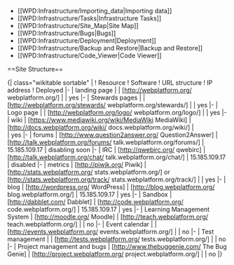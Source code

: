 * [[WPD:Infrastructure/Importing_data|Importing data]]
* [[WPD:Infrastructure/Tasks|Infrastructure Tasks]]
* [[WPD:Infrastructure/Site_Map|Site Map]]
* [[WPD:Infrastructure/Bugs|Bugs]]
* [[WPD:Infrastructure/Deployment|Deployment]]
* [[WPD:Infrastructure/Backup and Restore|Backup and Restore]]
* [[WPD:Infrastructure/Code_Viewer|Code Viewer]]

==Site Structure==

{| class="wikitable sortable" |
! Resource
! Software
! URL structure
! IP address
! Deployed
|- 
| landing page
|
| [http://webplatform.org/ webplatform.org/]
| 
| yes
|-
| Stewards pages
|
| [http://webplatform.org/stewards/ webplatform.org/stewards/]
| 
| yes
|-
| Logo page
|
| [http://webplatform.org/logo/ webplatform.org/logo/]
| 
| yes
|-
| wiki
| [https://www.mediawiki.org/wiki/MediaWiki MediaWiki]
| [http://docs.webplatform.org/wiki/ docs.webplatform.org/wiki/]
|  
| yes
|-
| forums
| [http://www.question2answer.org/ Question2Answer]
| [http://talk.webplatform.org/forums/ talk.webplatform.org/forums/]
| 15.185.109.17
| disabling soon
|-
| IRC
| [http://qwebirc.org/ qwebirc]
| [http://talk.webplatform.org/chat/ talk.webplatform.org/chat/]
| 15.185.109.17
| disabled
|-
| metrics
| [http://piwik.org/ Piwik]
| [http://stats.webplatform.org/ stats.webplatform.org/] or [http://stats.webplatform.org/track/ stats.webplatform.org/track/]
| 
| yes
|-
| blog
| [http://wordpress.org/ WordPress]
| [http://blog.webplatform.org/ blog.webplatform.org/]
| 15.185.109.17
| yes
|-
| Sandbox
| [http://dabblet.com/ Dabblet]
| [http://code.webplatform.org/ code.webplatform.org/]
| 15.185.109.17
| yes
|-
| Learning Management System
| [http://moodle.org/ Moodle]
| [http://teach.webplatform.org/ teach.webplatform.org/]
| 
| no
|-
| Event calendar
| 
| [http://events.webplatform.org/ events.webplatform.org/]
| 
| no
|-
| Test management
| 
| [http://tests.webplatform.org/ tests.webplatform.org/]
| 
| no
|-
| Project management and bugs
| [http://www.thebuggenie.com/ The Bug Genie]
| [http://project.webplatform.org/ project.webplatform.org/]
| 
| no
|}